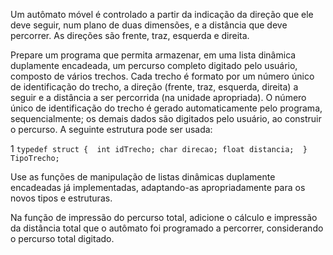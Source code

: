 Um autômato móvel é controlado a partir da indicação da direção que ele
deve seguir, num plano de duas dimensões, e a distância que deve percorrer.
As direções são 
frente, 
traz, 
esquerda e 
direita. 

Prepare um programa que permita armazenar, 
em uma lista dinâmica duplamente encadeada, 
um percurso completo digitado pelo usuário, 
composto de vários trechos. 
Cada trecho é formato por um número único de identificação do trecho, 
a direção (frente, traz, esquerda, direita) a seguir e a distância a ser percorrida (na
unidade apropriada). O número único de identificação do trecho é gerado
automaticamente pelo programa, sequencialmente; os demais dados são
digitados pelo usuário, ao construir o percurso.
A seguinte estrutura pode ser usada:

1
`typedef struct { 
    int idTrecho;
    char direcao;
    float distancia; 
 } TipoTrecho; `

Use as funções de manipulação de listas dinâmicas duplamente encadeadas
já implementadas, adaptando-as apropriadamente para os novos tipos e
estruturas.

Na função de impressão do percurso total, adicione o cálculo e impressão da
distância total que o autômato foi programado a percorrer, considerando o
percurso total digitado.